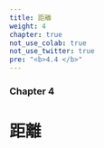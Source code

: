 ```yaml
---
title: 距離
weight: 4
chapter: true
not_use_colab: true
not_use_twitter: true
pre: "<b>4.4 </b>"
---
```


### Chapter 4

# 距離

